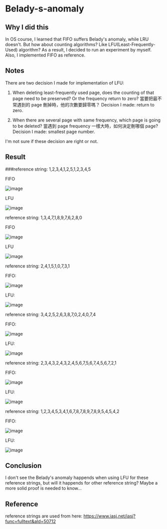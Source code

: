 # Belady-s-anomaly

## Why I did this
In OS course, I learned that FIFO suffers Belady's anomaly, while LRU doesn't.
But how about counting algorithms? Like LFU(Least-Frequently-Used) algorithm?
As a result, I decided to run an experiment by myself.
Also, I implemented FIFO as reference.

## Notes
There are two decision I made for implementation of LFU:
1. When deleting least-frequently used page, does the counting of that page need to be preserved? Or the frequency return to zero? 
當要把最不常遇到的 page 刪掉時，他的次數要歸零嗎？
Decision I made: return to zero.

2. When there are several page with same frequency, which page is going to be deleted?
當遇到 page frequency 一樣大時，如何決定刪哪個 page?
Decision I made: smallest page number.

I'm not sure if these decision are right or not.

## Result
###reference string: 1,2,3,4,1,2,5,1,2,3,4,5

FIFO

![image](FIFO.png)

LFU

![image](LFU.png)


reference string: 1,3,4,7,1,8,9,7,6,2,8,0

FIFO

![image](FIFO_1.png)

LFU

![image](LFU_1.png)



reference string: 2,4,1,5,1,0,7,3,1

FIFO:

![image](FIFO_2.png)

LFU:

![image](LFU_2.png)

reference string: 3,4,2,5,2,6,3,8,7,0,2,4,0,7,4

FIFO:

![image](FIFO_3.png)

LFU:

![image](LFU_3.png)

reference string: 2,3,4,3,2,4,3,2,4,5,6,7,5,6,7,4,5,6,7,2,1

FIFO:

![image](FIFO_4.png)

LFU:

![image](LFU_4.png)


reference string: 1,2,3,4,5,3,4,1,6,7,8,7,8,9,7,8,9,5,4,5,4,2

FIFO:

![image](FIFO_5.png)

LFU:

![image](LFU_5.png)

## Conclusion
I don't see the Belady's anomaly happends when using LFU for these reference strings, but will it happends for other reference string? Maybe a more solid proof is needed to know...


## Reference
reference strings are used from here: 
https://www.iasj.net/iasj?func=fulltext&aId=50712 
